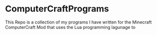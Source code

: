 # ComputerCraftPrograms
This Repo is a collection of my programs I have written for the Minecraft ComputerCraft Mod that uses the Lua programming lagunage to 
